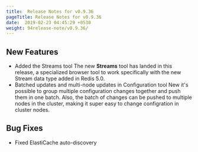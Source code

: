 ```yaml
---
title:  Release Notes for v0.9.36
pageTitle: Release Notes for v0.9.36
date:  2019-02-23 04:45:29 +0530
weight: 94release-note/v0.9.36/
---
```

## New Features

- Added the Streams tool
The new **Streams** tool has landed in this release, a specialized browser tool to work specifically with the new Stream data type added in Redis 5.0.
- Batched updates and multi-node updates in Configuration tool
New it's possible to group multiple configuration changes together and push them in one batch. Also, the batch of changes can be pushed to multiple nodes in the cluster, making it super easy to change configration in cluster nodes.

## Bug Fixes

- Fixed ElastiCache auto-discovery
